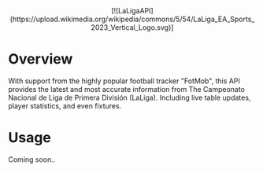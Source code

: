 <div align="center">
[![LaLigaAPI](https://upload.wikimedia.org/wikipedia/commons/5/54/LaLiga_EA_Sports_2023_Vertical_Logo.svg)]
</div>

# Overview
With support from the highly popular football tracker "FotMob", this API provides the latest and most accurate information from The Campeonato Nacional de Liga de Primera División (LaLiga). Including live table updates, player statistics, and even fixtures. 

# Usage
Coming soon..
